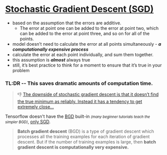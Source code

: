 # [Stochastic Gradient Descent (SGD)][1]

- based on the assumption that the errors are additive. 
  * The error at point one can be added to the error at point two, 
    which can be added to the error at point three, and so on for all of the points.
- model doesn’t need to calculate the error at all points simultaneously - 
  _**a computationally expensive process**_
- calculate the error at each point individually, and sum them together.
- this assumption is ***almost*** always true
- still, it’s best practice to think for a moment to ensure that it’s true in your problem

<div class="mt-2"></div>

<h3 class="text-orange-500">TL:DR -- This saves dramatic amounts of computation time.</h3>

> 👎 [The downside of stochastic gradient descent is that it doesn’t find the true minimum as reliably. Instead it has a tendency to get extremely close...][1]

 <logos-tensorflow /> Tensorflow doesn't have the [BGD][2] built-in 
 <small class="text-gray-500">_(many beginner tutorials teach the simpler BGD)_</small>,
 [only SGD][3].

 > **Batch gradient descent** (BGD) is a type of gradient descent which processes all the training examples for each iteration of gradient descent. But if the number of training examples is large, then **batch gradient descent is computationally very expensive.**

 [1]: https://towardsdatascience.com/understanding-gradient-descent-35a7e3007098
 [2]: https://medium.com/@kumaranupam2020/difference-between-batch-gradient-descent-bgd-minibatch-gradient-descent-mgd-and-stochastic-657efcb4194b
 [3]: https://www.tensorflow.org/api_docs/python/tf/keras/optimizers
 